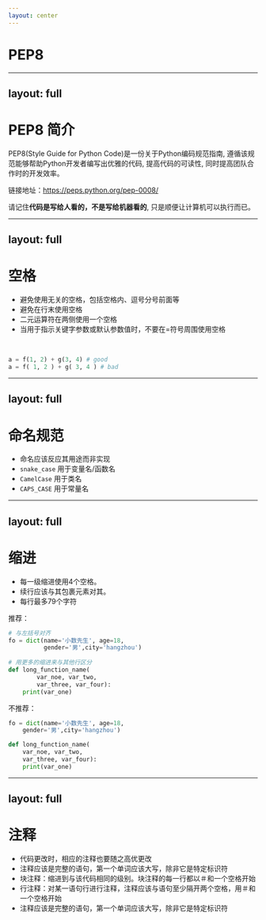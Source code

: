 ```yaml
---
layout: center
---
```


# PEP8

---
layout: full
---

# PEP8 简介

PEP8(Style Guide for Python Code)是一份关于Python编码规范指南, 遵循该规范能够帮助Python开发者编写出优雅的代码, 提高代码的可读性, 同时提高团队合作时的开发效率。

链接地址：https://peps.python.org/pep-0008/

请记住**代码是写给人看的，不是写给机器看的**, 只是顺便让计算机可以执行而已。

---
layout: full
---

# 空格

- 避免使用无关的空格，包括空格内、逗号分号前面等
- 避免在行末使用空格
- 二元运算符在两侧使用一个空格
- 当用于指示关键字参数或默认参数值时，不要在=符号周围使用空格

<br/>

```py
a = f(1, 2) + g(3, 4) # good
a = f( 1, 2 ) + g( 3, 4 ) # bad
```

---
layout: full
---

# 命名规范

- 命名应该反应其用途而非实现
- `snake_case` 用于变量名/函数名
- `CamelCase` 用于类名
- `CAPS_CASE` 用于常量名

---
layout: full
---

# 缩进

- 每一级缩进使用4个空格。
- 续行应该与其包裹元素对其。
- 每行最多79个字符

推荐： 
```py
# 与左括号对齐  
fo = dict(name='小数先生', age=18, 
          gender='男',city='hangzhou') 
          
# 用更多的缩进来与其他行区分  
def long_function_name( 
        var_noe, var_two, 
        var_three, var_four): 
    print(var_one)
```

不推荐：

```py
fo = dict(name='小数先生', age=18, 
    gender='男',city='hangzhou')

def long_function_name( 
    var_noe, var_two, 
    var_three, var_four): 
    print(var_one)
```

---
layout: full
---

# 注释

- 代码更改时，相应的注释也要随之高优更改
- 注释应该是完整的语句，第一个单词应该大写，除非它是特定标识符
- 块注释：缩进到与该代码相同的级别。块注释的每一行都以＃和一个空格开始
- 行注释：对某一语句行进行注释，注释应该与语句至少隔开两个空格，用＃和一个空格开始
- 注释应该是完整的语句，第一个单词应该大写，除非它是特定标识符